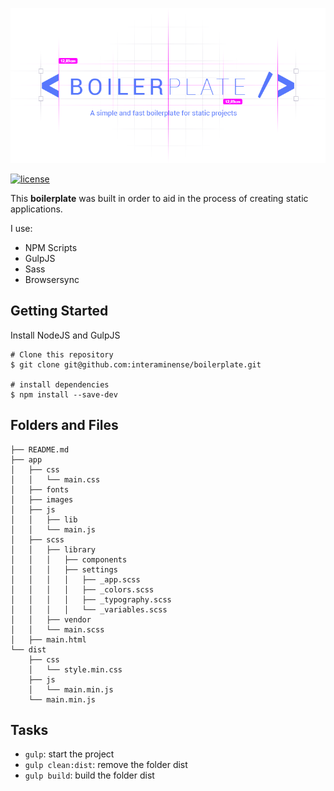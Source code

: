 <p align="center">
  <img src="https://raw.githubusercontent.com/interaminense/boilerplate/master/utils/logo.png">
</p>

[![license](https://img.shields.io/github/license/interaminense/boilerplate.svg)](./license.md)

This **boilerplate** was built in order to aid in the process of creating static applications.

I use:

* NPM Scripts
* GulpJS
* Sass
* Browsersync

## Getting Started

Install NodeJS and GulpJS

```
# Clone this repository
$ git clone git@github.com:interaminense/boilerplate.git

# install dependencies
$ npm install --save-dev
```

## Folders and Files

```
├── README.md
├── app
│   ├── css
│   │   └── main.css
│   ├── fonts
│   ├── images
│   ├── js
│   │   ├── lib
│   │   └── main.js
│   ├── scss
│   │   ├── library
│   │   │   ├── components
│   │   │   ├── settings
│   │   │   │   ├── _app.scss
│   │   │   │   ├── _colors.scss
│   │   │   │   ├── _typography.scss
│   │   │   │   └── _variables.scss
│   │   ├── vendor
│   │   └── main.scss
│   ├── main.html
└── dist
    ├── css
    │   └── style.min.css
    ├── js
    │   └── main.min.js
    └── main.min.js
```

## Tasks

* `gulp`: start the project
* `gulp clean:dist`: remove the folder dist
* `gulp build`: build the folder dist